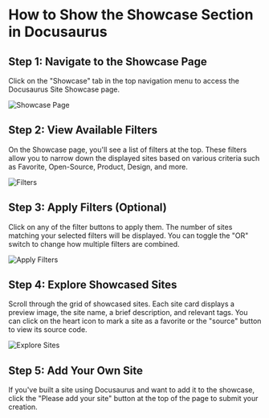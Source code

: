 

  # How to Show the Showcase Section in Docusaurus

## Step 1: Navigate to the Showcase Page

Click on the "Showcase" tab in the top navigation menu to access the Docusaurus Site Showcase page.

![Showcase Page](/img/show_showcase_section/step_2.png)

## Step 2: View Available Filters

On the Showcase page, you'll see a list of filters at the top. These filters allow you to narrow down the displayed sites based on various criteria such as Favorite, Open-Source, Product, Design, and more.

![Filters](/img/show_showcase_section/step_3.png)

## Step 3: Apply Filters (Optional)

Click on any of the filter buttons to apply them. The number of sites matching your selected filters will be displayed. You can toggle the "OR" switch to change how multiple filters are combined.

![Apply Filters](/img/show_showcase_section/step_4.png)

## Step 4: Explore Showcased Sites

Scroll through the grid of showcased sites. Each site card displays a preview image, the site name, a brief description, and relevant tags. You can click on the heart icon to mark a site as a favorite or the "source" button to view its source code.

![Explore Sites](/img/show_showcase_section/step_5.png)

## Step 5: Add Your Own Site

If you've built a site using Docusaurus and want to add it to the showcase, click the "Please add your site" button at the top of the page to submit your creation.

  